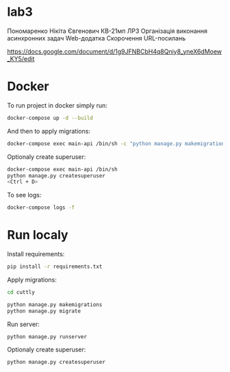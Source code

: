 # lab3
Пономаренко Нікіта Євгенович КВ-21мп ЛР3 Організація виконання асинхронних задач Web-додатка Скорочення URL-посилань

https://docs.google.com/document/d/1g9JFNBCbH4q8Qniy8_yneX6dMoew_KY5/edit


# Docker

To run project in docker simply run:

```sh
docker-compose up -d --build
```

And then to apply migrations:

```sh
docker-compose exec main-api /bin/sh -c "python manage.py makemigrations && python manage.py migrate"
```

Optionaly create superuser:

```sh
docker-compose exec main-api /bin/sh
python manage.py createsuperuser
<Ctrl + D>
```

To see logs:

```sh
docker-compose logs -f
```

# Run localy

Install requirements:

```sh
pip install -r requirements.txt
```

Apply migrations:

```sh
cd cuttly
```

```sh
python manage.py makemigrations
python manage.py migrate
```

Run server:

```sh
python manage.py runserver
```

Optionaly create superuser:

```sh
python manage.py createsuperuser
```
